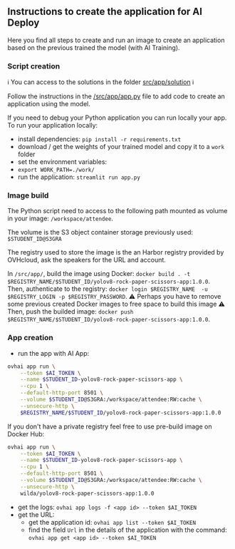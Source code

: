 ## Instructions to create the application for AI Deploy

Here you find all steps to create and run an image to create an application based on the previous trained the model (with AI Training).

### Script creation

ℹ️ You can access to the solutions in the folder [src/app/solution](../src/app/solution) ℹ️

Follow the instructions in the [/src/app/app.py](../src/app/app.py) file to add code to create an application using the model.

If you need to debug your Python application you can run locally your app.
To run your application locally:
- install dependencies: `pip install -r requirements.txt`
- download / get the weights of your trained model and copy it to a `work` folder
- set the environment variables:
 - `export WORK_PATH=./work/`
- run the application: `streamlit run app.py`

### Image build

The Python script need to access to the following path mounted as volume in your image: `/workspace/attendee`.

The volume is the S3 object container storage previously used: `$STUDENT_ID@S3GRA`

The registry used to store the image is the an Harbor registry provided by OVHcloud, ask the speakers for the URL and account.

In `/src/app/`, build the image using Docker: `docker build . -t $REGISTRY_NAME/$STUDENT_ID/yolov8-rock-paper-scissors-app:1.0.0`.  
Then, authenticate to the registry: `docker login $REGISTRY_NAME  -u $REGISTRY_LOGIN -p $REGISTRY_PASSWORD`.
⚠️ Perhaps you have to remove some previous created Docker images to free space to build this image ⚠️
Then, push the builded image: `docker push $REGISTRY_NAME/$STUDENT_ID/yolov8-rock-paper-scissors-app:1.0.0`.

### App creation

 - run the app with AI App:
```bash
ovhai app run \
    --token $AI_TOKEN \
    --name $STUDENT_ID-yolov8-rock-paper-scissors-app \
    --cpu 1 \
    --default-http-port 8501 \
    --volume $STUDENT_ID@S3GRA:/workspace/attendee:RW:cache \
    --unsecure-http \
    $REGISTRY_NAME/$STUDENT_ID/yolov8-rock-paper-scissors-app:1.0.0
```
If you don't have a private registry feel free to use pre-build image on Docker Hub:
```bash
ovhai app run \
    --token $AI_TOKEN \
    --name $STUDENT_ID-yolov8-rock-paper-scissors-app \
    --cpu 1 \
    --default-http-port 8501 \
    --volume $STUDENT_ID@S3GRA:/workspace/attendee:RW:cache \
    --unsecure-http \
    wilda/yolov8-rock-paper-scissors-app:1.0.0
```
- get the logs: `ovhai app logs -f <app id> --token $AI_TOKEN`
- get the URL:
	- get the application id: `ovhai app list --token $AI_TOKEN` 
	- find the field `Url` in the details of the application with the command: `ovhai app get <app id> --token $AI_TOKEN`
	